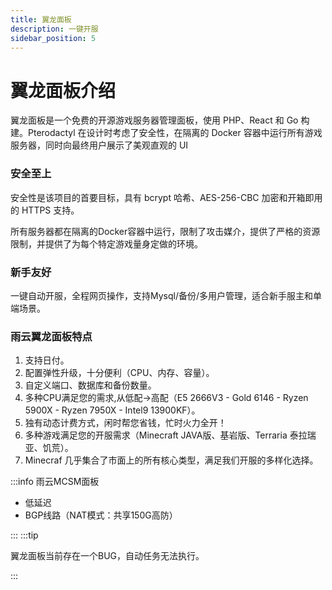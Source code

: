 ```yaml
---
title: 翼龙面板
description: 一键开服
sidebar_position: 5
---
```


# 翼龙面板介绍


翼龙面板是一个免费的开源游戏服务器管理面板，使用 PHP、React 和 Go 构建。Pterodactyl 在设计时考虑了安全性，在隔离的 Docker 容器中运行所有游戏服务器，同时向最终用户展示了美观直观的 UI

### 安全至上

安全性是该项目的首要目标，具有 bcrypt 哈希、AES-256-CBC 加密和开箱即用的 HTTPS 支持。

所有服务器都在隔离的Docker容器中运行，限制了攻击媒介，提供了严格的资源限制，并提供了为每个特定游戏量身定做的环境。

### 新手友好

一键自动开服，全程网页操作，支持Mysql/备份/多用户管理，适合新手服主和单端场景。

### 雨云翼龙面板特点

1. 支持日付。
2. 配置弹性升级，十分便利（CPU、内存、容量）。
3. 自定义端口、数据库和备份数量。
4. 多种CPU满足您的需求,从低配->高配（E5 2666V3 - Gold 6146 - Ryzen 5900X - Ryzen 7950X - Intel9 13900KF）。
5. 独有动态计费方式，闲时帮您省钱，忙时火力全开！
6. 多种游戏满足您的开服需求（Minecraft JAVA版、基岩版、Terraria 泰拉瑞亚、饥荒）。
7. Minecraf 几乎集合了市面上的所有核心类型，满足我们开服的多样化选择。


:::info
雨云MCSM面板

- 低延迟
- BGP线路（NAT模式：共享150G高防）
  
:::
:::tip

翼龙面板当前存在一个BUG，自动任务无法执行。

:::
